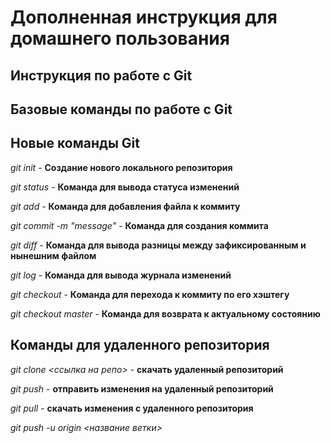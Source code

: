 # Дополненная инструкция для домашнего пользования 

## Инструкция по работе с Git
## Базовые команды по работе с Git

## Новые команды Git

*git init* - **Создание нового локального репозитория**

*git status* - **Команда для вывода статуса изменений**

*git add* - **Команда для добавления файла к коммиту**

*git commit -m "message"* - **Команда для создания коммита**

*git diff* - **Команда для вывода разницы между зафиксированным и нынешним файлом**

*git log* - **Команда для вывода журнала изменений**

*git checkout <commitcode>* - **Команда для перехода к коммиту по его хэштегу**

*git checkout master* - **Команда для возврата к актуальному состоянию**

## Команды для удаленного репозитория

*git clone <ссылка на репо>* - **скачать удаленный репозиторий**

*git push* - **отправить изменения на удаленный репозиторий**

*git pull* - **скачать изменения с удаленного репозитория**

*git push -u origin <название ветки>*